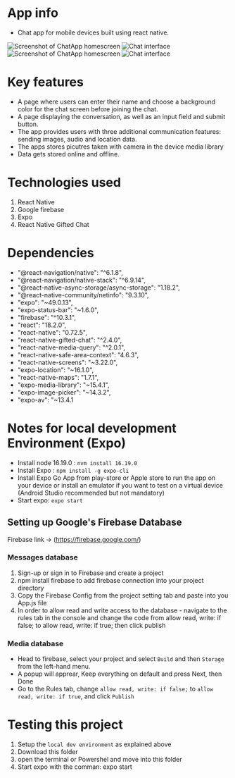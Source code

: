 # App info

- Chat app for mobile devices built using react native.

![Screenshot of ChatApp homescreen](/assets/homescreen.jpg) ![Chat interface](/assets/chat.jpg)
<img alt="Screenshot of ChatApp homescreen" src="/assets/homescreen.jpg">
<img alt="Chat interface" src="/assets/chat.jpg">

# Key features

- A page where users can enter their name and choose a background color for the chat screen
  before joining the chat.
- A page displaying the conversation, as well as an input field and submit button.
- The app provides users with three additional communication features: sending images, audio and location data.
- The apps stores picutres taken with camera in the device media library
- Data gets stored online and offline.

# Technologies used

1. React Native
2. Google firebase
3. Expo
4. React Native Gifted Chat

# Dependencies

- "@react-navigation/native": "^6.1.8",
- "@react-navigation/native-stack": "^6.9.14",
- "@react-native-async-storage/async-storage": "1.18.2",
- "@react-native-community/netinfo": "9.3.10",
- "expo": "~49.0.13",
- "expo-status-bar": "~1.6.0",
- "firebase": "^10.3.1",
- "react": "18.2.0",
- "react-native": "0.72.5",
- "react-native-gifted-chat": "^2.4.0",
- "react-native-media-query": "^2.0.1",
- "react-native-safe-area-context": "4.6.3",
- "react-native-screens": "~3.22.0",
- "expo-location": "~16.1.0",
- "react-native-maps": "1.7.1",
- "expo-media-library": "~15.4.1",
- "expo-image-picker": "~14.3.2",
- "expo-av": "~13.4.1

# Notes for local development Environment (Expo)

- Install node 16.19.0 : `nvm install 16.19.0`
- Install Expo : `npm install -g expo-cli`
- Install Expo Go App from play-store or Apple store to run the app on your device or install an emulator if you want to test on a virtual device (Android Studio recommended but not mandatory)
- Start expo: `expo start`

## Setting up Google's Firebase Database

Firebase link -> (https://firebase.google.com/)

### Messages database

1. Sign-up or sign in to Firebase and create a project
2. npm install firebase to add firebase connection into your project directory
3. Copy the Firebase Config from the project setting tab and paste into you App.js file
4. In order to allow read and write access to the database - navigate to the rules tab in the console and change the code from allow read, write: if false; to allow read, write: if true; then click publish

### Media database

- Head to firebase, select your project and select `Build` and then `Storage` from the left-hand menu.
- A popup will apprear, Keep everything on default and press Next, then Done
- Go to the Rules tab, change `allow read, write: if false;` to `allow read, write: if true`, and click `Publish`

# Testing this project

1. Setup the `local dev environment` as explained above
2. Download this folder
3. open the terminal or Powershel and move into this folder
4. Start expo with the comman: expo start
